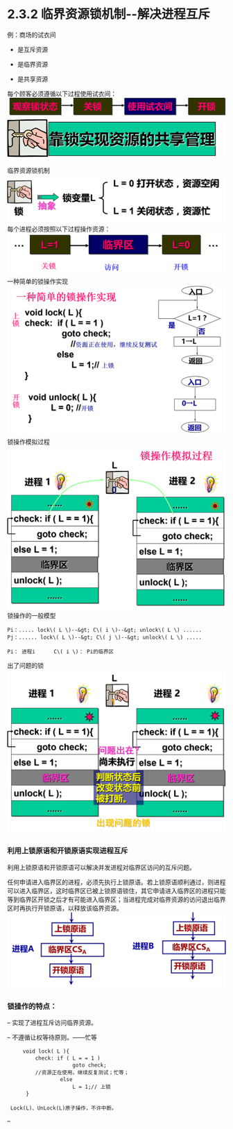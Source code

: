 # 2.3.2 临界资源锁机制--解决进程互斥

例：商场的试衣间

* 是互斥资源

* 是临界资源

* 是共享资源

每个顾客必须遵循以下过程使用试衣间：
![](assets/图片68.png)
![](assets/图片69.png)

临界资源锁机制
![](assets/图片70.png)
每个进程必须按照以下过程操作资源：
![](assets/图片71.png)
一种简单的锁操作实现
![](assets/图片72.png)
锁操作模拟过程
![](assets/图片73.png)
锁操作的一般模型

    Pi：..... lock\( L \)--&gt; C\( i \)--&gt; unlock\( L \) ......
    Pj：...... lock\( L \)--&gt; C\( j \)--&gt; unlock\( L \) .....

    Pi： 进程i      C\( i \)： Pi的临界区

出了问题的锁
![](assets/图片74.png)

### 利用上锁原语和开锁原语实现进程互斥

 利用上锁原语和开锁原语可以解决并发进程对临界区访问的互斥问题。

 任何申请进入临界区的进程，必须先执行上锁原语。若上锁原语顺利通过，则进程可以进入临界区，这时临界区已被上锁原语锁住，其它申请进入临界区的进程只能等到临界区开锁之后才有可能进入临界区；当进程完成对临界资源的访问退出临界区时再执行开锁原语，以释放该临界资源。
![](assets/图片75.png)

### 锁操作的特点：
– 实现了进程互斥访问临界资源。

– 不遵循让权等待原则。——忙等

```
     void lock( L ){ 
         check: if ( L = = 1 )
                     goto check;
         //资源正在使用，继续反复测试；忙等；
                 else
                     L = 1;// 上锁
      }
       
 Lock(L)、UnLock(L)原子操作，不许中断。
```

–

